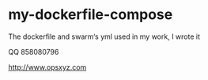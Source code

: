 # my-dockerfile-compose
The dockerfile and swarm‘s yml used in my work,  I wrote it 

QQ 858080796

http://www.opsxyz.com
